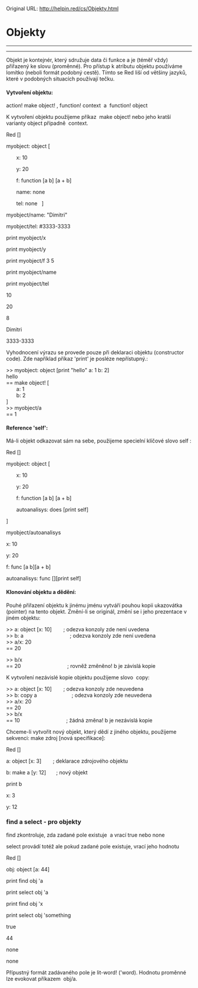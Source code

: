 Original URL: <http://helpin.red/cs/Objekty.html>

# Objekty

* * *

* * *

Objekt je kontejnér, který sdružuje data či funkce a je (téměř vždy) přiřazený ke slovu (proměnné). Pro přístup k atributu objektu používáme lomítko (neboli formát podobný cestě). Tímto se Red liší od většiny jazyků, které v podobných situacích používají tečku.

#### Vytvoření objektu:

action! make object! , function! context  a  function! object

K vytvoření objektu použijeme příkaz  make object! nebo jeho kratší varianty object případně  context.

Red \[]

myobject: object [

       x: 10

       y: 20

       f: function \[a b] \[a + b]

       name: none

       tel: none   ]

myobject/name: "Dimitri"

myobject/tel: #3333-3333

print myobject/x

print myobject/y

print myobject/f 3 5

print myobject/name

print myobject/tel

10

20

8

Dimitri

3333-3333

Vyhodnocení výrazu se provede pouze při deklaraci objektu (constructor code). Zde například příkaz 'print' je posléze nepřístupný.:

&gt;&gt; myobject: object \[print "hello" a: 1 b: 2]  
hello  
\== make object! [  
       a: 1  
       b: 2  
]  
&gt;&gt; myobject/a  
\== 1

#### Reference 'self':

Má-li objekt odkazovat sám na sebe, použijeme specielní klíčové slovo self :

Red \[]

myobject: object [

       x: 10

       y: 20

       f: function \[a b] \[a + b]

       autoanalisys: does \[print self]

]

myobject/autoanalisys

x: 10

y: 20

f: func \[a b]\[a + b]

autoanalisys: func \[]\[print self]

#### Klonování objektu a dědění:

Pouhé přiřazení objektu k jinému jménu vytváří pouhou kopii ukazovátka (pointer) na tento objekt. Změní-li se originál, změní se i jeho prezentace v jiném objektu:

&gt;&gt; a: object \[x: 10]        ; odezva konzoly zde není uvedena  
&gt;&gt; b: a                                ; odezva konzoly zde není uvedena  
&gt;&gt; a/x: 20  
\== 20

&gt;&gt; b/x  
\== 20                                ; rovněž změněno! b je závislá kopie

K vytvoření nezávislé kopie objektu použijeme slovo  copy:

&gt;&gt; a: object \[x: 10]        ; odezva konzoly zde neuvedena  
&gt;&gt; b: copy a                        ; odezva konzoly zde neuvedena  
&gt;&gt; a/x: 20  
\== 20  
&gt;&gt; b/x  
\== 10                                ; žádná změna! b je nezávislá kopie

Chceme-li vytvořit nový objekt, který dědí z jiného objektu, použijeme sekvenci: make zdroj \[nová specifikace]:

Red \[]

a: object \[x: 3]        ; deklarace zdrojového objektu

b: make a \[y: 12]       ; nový objekt

print b

x: 3

y: 12

### find a select - pro objekty

find zkontroluje, zda zadané pole existuje  a vrací true nebo none 

select provádí totéž ale pokud zadané pole existuje, vrací jeho hodnotu

Red \[]

obj: object \[a: 44]

print find obj 'a

print select obj 'a

print find obj 'x

print select obj 'something

true

44

none

none

Přípustný formát zadávaného pole je lit-word! ('word). Hodnotu proměnné lze evokovat příkazem  obj/a.
